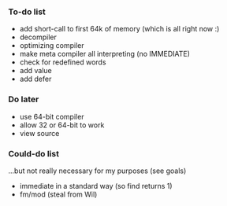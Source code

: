 ### To-do list

* add short-call to first 64k of memory (which is all right now :)
* decompiler
* optimizing compiler
* make meta compiler all interpreting (no IMMEDIATE)
* check for redefined words
* add value
* add defer

### Do later

* use 64-bit compiler
* allow 32 or 64-bit to work
* view source


### Could-do list

...but not really necessary for my purposes (see goals)

* immediate in a standard way (so find returns 1)
* fm/mod (steal from Wil)
